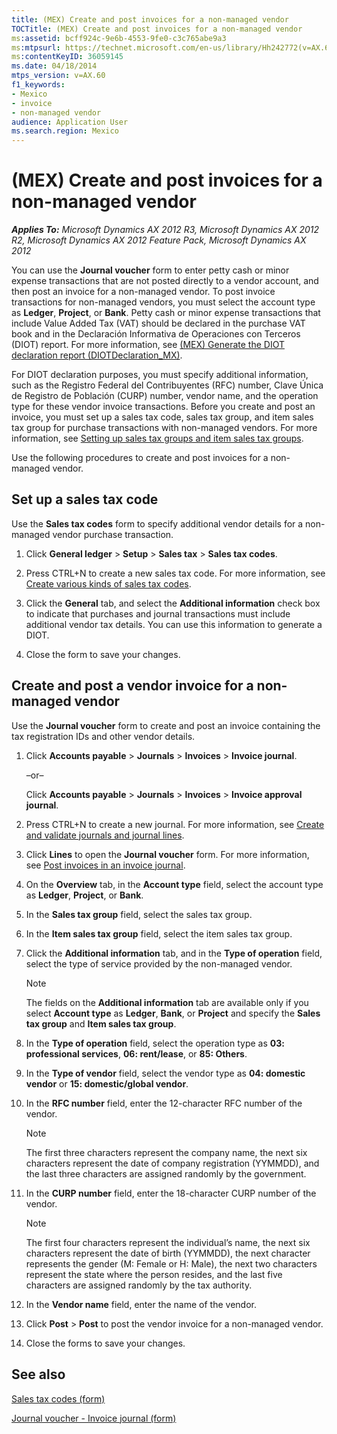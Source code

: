 ```yaml
---
title: (MEX) Create and post invoices for a non-managed vendor
TOCTitle: (MEX) Create and post invoices for a non-managed vendor
ms:assetid: bcff924c-9e6b-4553-9fe0-c3c765abe9a3
ms:mtpsurl: https://technet.microsoft.com/en-us/library/Hh242772(v=AX.60)
ms:contentKeyID: 36059145
ms.date: 04/18/2014
mtps_version: v=AX.60
f1_keywords:
- Mexico
- invoice
- non-managed vendor
audience: Application User
ms.search.region: Mexico
---
```


# (MEX) Create and post invoices for a non-managed vendor 


_**Applies To:** Microsoft Dynamics AX 2012 R3, Microsoft Dynamics AX 2012 R2, Microsoft Dynamics AX 2012 Feature Pack, Microsoft Dynamics AX 2012_

You can use the **Journal voucher** form to enter petty cash or minor expense transactions that are not posted directly to a vendor account, and then post an invoice for a non-managed vendor. To post invoice transactions for non-managed vendors, you must select the account type as **Ledger**, **Project**, or **Bank**. Petty cash or minor expense transactions that include Value Added Tax (VAT) should be declared in the purchase VAT book and in the Declaración Informativa de Operaciones con Terceros (DIOT) report. For more information, see [(MEX) Generate the DIOT declaration report (DIOTDeclaration\_MX)](mex-generate-the-diot-declaration-report-diotdeclaration-mx.md).

For DIOT declaration purposes, you must specify additional information, such as the Registro Federal del Contribuyentes (RFC) number, Clave Única de Registro de Población (CURP) number, vendor name, and the operation type for these vendor invoice transactions. Before you create and post an invoice, you must set up a sales tax code, sales tax group, and item sales tax group for purchase transactions with non-managed vendors. For more information, see [Setting up sales tax groups and item sales tax groups](setting-up-sales-tax-groups-and-item-sales-tax-groups.md).

Use the following procedures to create and post invoices for a non-managed vendor.

## Set up a sales tax code

Use the **Sales tax codes** form to specify additional vendor details for a non-managed vendor purchase transaction.

1.  Click **General ledger** \> **Setup** \> **Sales tax** \> **Sales tax codes**.

2.  Press CTRL+N to create a new sales tax code. For more information, see [Create various kinds of sales tax codes](create-various-kinds-of-sales-tax-codes.md).

3.  Click the **General** tab, and select the **Additional information** check box to indicate that purchases and journal transactions must include additional vendor tax details. You can use this information to generate a DIOT.

4.  Close the form to save your changes.

## Create and post a vendor invoice for a non-managed vendor

Use the **Journal voucher** form to create and post an invoice containing the tax registration IDs and other vendor details.

1.  Click **Accounts payable** \> **Journals** \> **Invoices** \> **Invoice journal**.
    
    –or–
    
    Click **Accounts payable** \> **Journals** \> **Invoices** \> **Invoice approval journal**.

2.  Press CTRL+N to create a new journal. For more information, see [Create and validate journals and journal lines](create-and-validate-journals-and-journal-lines.md).

3.  Click **Lines** to open the **Journal voucher** form. For more information, see [Post invoices in an invoice journal](post-invoices-in-an-invoice-journal.md).

4.  On the **Overview** tab, in the **Account type** field, select the account type as **Ledger**, **Project**, or **Bank**.

5.  In the **Sales tax group** field, select the sales tax group.

6.  In the **Item sales tax group** field, select the item sales tax group.

7.  Click the **Additional information** tab, and in the **Type of operation** field, select the type of service provided by the non-managed vendor.
    

    > [!NOTE]
    > <P>The fields on the <STRONG>Additional information</STRONG> tab are available only if you select <STRONG>Account type</STRONG> as <STRONG>Ledger</STRONG>, <STRONG>Bank</STRONG>, or <STRONG>Project</STRONG> and specify the <STRONG>Sales tax group</STRONG> and <STRONG>Item sales tax group</STRONG>.</P>



8.  In the **Type of operation** field, select the operation type as **03: professional services**, **06: rent/lease**, or **85: Others**.

9.  In the **Type of vendor** field, select the vendor type as **04: domestic vendor** or **15: domestic/global vendor**.

10. In the **RFC number** field, enter the 12-character RFC number of the vendor.
    

    > [!NOTE]
    > <P>The first three characters represent the company name, the next six characters represent the date of company registration (YYMMDD), and the last three characters are assigned randomly by the government.</P>



11. In the **CURP number** field, enter the 18-character CURP number of the vendor.
    

    > [!NOTE]
    > <P>The first four characters represent the individual’s name, the next six characters represent the date of birth (YYMMDD), the next character represents the gender (M: Female or H: Male), the next two characters represent the state where the person resides, and the last five characters are assigned randomly by the tax authority.</P>



12. In the **Vendor name** field, enter the name of the vendor.

13. Click **Post** \> **Post** to post the vendor invoice for a non-managed vendor.

14. Close the forms to save your changes.

## See also

[Sales tax codes (form)](https://technet.microsoft.com/en-us/library/aa553257\(v=ax.60\))

[Journal voucher - Invoice journal (form)](https://technet.microsoft.com/en-us/library/aa616218\(v=ax.60\))

  


